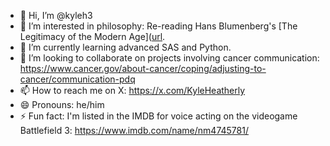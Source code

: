 - 👋 Hi, I’m @kyleh3
- 👀 I’m interested in philosophy: Re-reading Hans Blumenberg's [The Legitimacy of the Modern Age]([url](https://mitpress.mit.edu/9780262521055/the-legitimacy-of-the-modern-age/).
- 🌱 I’m currently learning advanced SAS and Python.
- 💞️ I’m looking to collaborate on projects involving cancer communication: https://www.cancer.gov/about-cancer/coping/adjusting-to-cancer/communication-pdq
- 📫 How to reach me on X: https://x.com/KyleHeatherly
- 😄 Pronouns: he/him
- ⚡ Fun fact: I'm listed in the IMDB for voice acting on the videogame Battlefield 3: https://www.imdb.com/name/nm4745781/

<!---
kyleh3/kyleh3 is a ✨ special ✨ repository because its `README.md` (this file) appears on your GitHub profile.
You can click the Preview link to take a look at your changes.
--->

